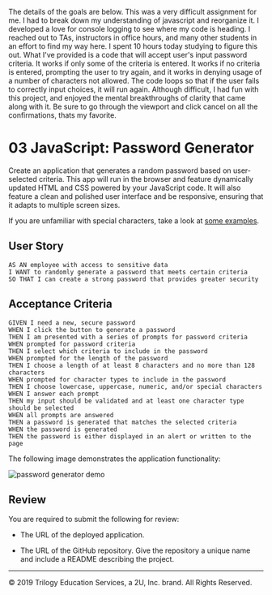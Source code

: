 The details of the goals are below. This was a very difficult assignment for me. I had to break down my understanding of 
javascript and reorganize it. I developed a love for console logging to see where my code is heading. I reached out to TAs, instructors in office hours, and many other students in an effort to find my way here. I spent 10 hours today studying to figure this out. What I've provided is a code that will accept user's input password criteria. It works if only some of the criteria is entered. It works if no criteria is entered, prompting the user to try again, and it works in denying usage of a number of characters not allowed. The code loops so that if the user fails to correctly input choices, it will run again. Although difficult, I had fun with this project, and enjoyed the mental breakthroughs of clarity that came along with it. Be sure to go through the viewport and click cancel on all the confirmations, thats my favorite.





# 03 JavaScript: Password Generator

Create an application that generates a random password based on user-selected criteria. This app will run in the browser and feature dynamically updated HTML and CSS powered by your JavaScript code. It will also feature a clean and polished user interface and be responsive, ensuring that it adapts to multiple screen sizes.

If you are unfamiliar with special characters, take a look at [some examples](https://www.owasp.org/index.php/Password_special_characters).

## User Story

```
AS AN employee with access to sensitive data
I WANT to randomly generate a password that meets certain criteria
SO THAT I can create a strong password that provides greater security
```

## Acceptance Criteria

```
GIVEN I need a new, secure password
WHEN I click the button to generate a password
THEN I am presented with a series of prompts for password criteria
WHEN prompted for password criteria
THEN I select which criteria to include in the password
WHEN prompted for the length of the password
THEN I choose a length of at least 8 characters and no more than 128 characters
WHEN prompted for character types to include in the password
THEN I choose lowercase, uppercase, numeric, and/or special characters
WHEN I answer each prompt
THEN my input should be validated and at least one character type should be selected
WHEN all prompts are answered
THEN a password is generated that matches the selected criteria
WHEN the password is generated
THEN the password is either displayed in an alert or written to the page
```

The following image demonstrates the application functionality:

![password generator demo](./Assets/03-javascript-homework-demo.png)

## Review

You are required to submit the following for review:

* The URL of the deployed application.

* The URL of the GitHub repository. Give the repository a unique name and include a README describing the project.

- - -
© 2019 Trilogy Education Services, a 2U, Inc. brand. All Rights Reserved.
